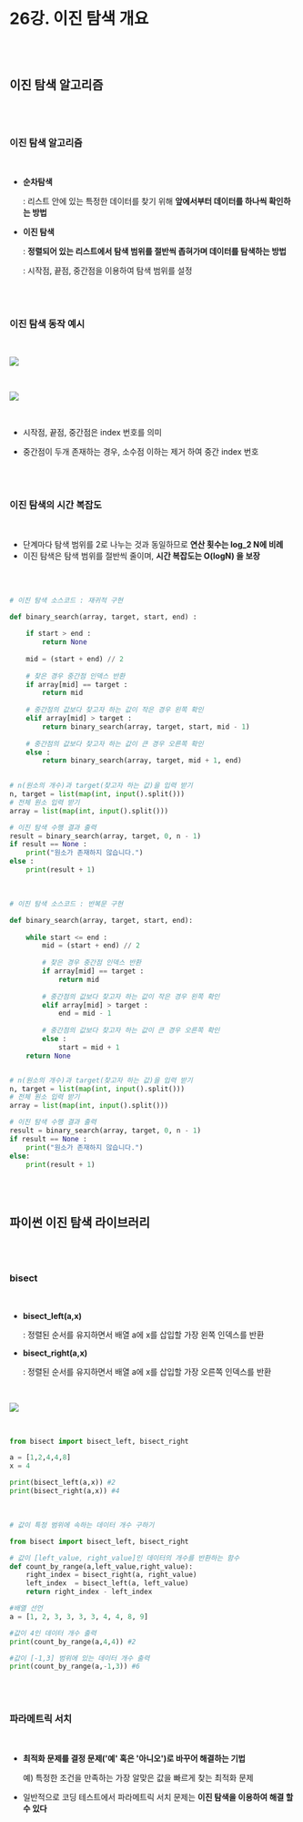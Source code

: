 # 26강. 이진 탐색 개요

<br>

<br>

## 이진 탐색 알고리즘

<br>

<br>

### 이진 탐색 알고리즘

<br>

- **순차탐색**

  : 리스트 안에 있는 특정한 데이터를 찾기 위해 **앞에서부터 데이터를 하나씩 확인하는 방법**

- **이진 탐색**

  : **정렬되어 있는 리스트에서 탐색 범위를 절반씩 좁혀가며 데이터를 탐색하는 방법**

  : 시작점, 끝점, 중간점을 이용하여 탐색 범위를 설정


<br>

<br>

### 이진 탐색 동작 예시

<br>

![](C:\Users\user\Desktop\TIL\ALGORITHM\LECTURE\L26_이진탐색개요.assets\L26_1.PNG)

<br>

![](C:\Users\user\Desktop\TIL\ALGORITHM\LECTURE\L26_이진탐색개요.assets\L26_2.PNG)

<br>

- 시작점, 끝점, 중간점은 index 번호를 의미 

- 중간점이 두개 존재하는 경우, 소수점 이하는 제거 하여 중간 index 번호

<br>

<br>

### 이진 탐색의 시간 복잡도

<br>

- 단계마다 탐색 범위를 2로 나누는 것과 동일하므로 **연산 횟수는 log_2 N에 비례**
- 이진 탐색은 탐색 범위를 절반씩 줄이며, **시간 복잡도는 O(logN) 을 보장**

<br>

<br>

```python
# 이진 탐색 소스코드 : 재귀적 구현

def binary_search(array, target, start, end) :
    
    if start > end :
        return None
    
    mid = (start + end) // 2
    
    # 찾은 경우 중간점 인덱스 반환
    if array[mid] == target :
        return mid
    
    # 중간점의 값보다 찾고자 하는 값이 작은 경우 왼쪽 확인
    elif array[mid] > target :
        return binary_search(array, target, start, mid - 1)
    
    # 중간점의 값보다 찾고자 하는 값이 큰 경우 오른쪽 확인
    else :
        return binary_search(array, target, mid + 1, end)

    
# n(원소의 개수)과 target(찾고자 하는 값)을 입력 받기
n, target = list(map(int, input().split()))
# 전체 원소 입력 받기
array = list(map(int, input().split()))

# 이진 탐색 수행 결과 출력
result = binary_search(array, target, 0, n - 1)
if result == None :
    print("원소가 존재하지 않습니다.")
else :
    print(result + 1)
```

<br>

```python
# 이진 탐색 소스코드 : 반복문 구현

def binary_search(array, target, start, end):
    
    while start <= end :
        mid = (start + end) // 2
        
        # 찾은 경우 중간점 인덱스 반환
        if array[mid] == target :
            return mid
        
        # 중간점의 값보다 찾고자 하는 값이 작은 경우 왼쪽 확인
        elif array[mid] > target :
            end = mid - 1
        
        # 중간점의 값보다 찾고자 하는 값이 큰 경우 오른쪽 확인
        else :
            start = mid + 1
    return None


# n(원소의 개수)과 target(찾고자 하는 값)을 입력 받기
n, target = list(map(int, input().split()))
# 전체 원소 입력 받기
array = list(map(int, input().split()))

# 이진 탐색 수행 결과 출력
result = binary_search(array, target, 0, n - 1)
if result == None :
    print("원소가 존재하지 않습니다.")
else:
    print(result + 1)
```

<br>

<br>

## 파이썬 이진 탐색 라이브러리

<br>

<br>

### bisect

<br>

- **bisect_left(a,x)**

  : 정렬된 순서를 유지하면서 배열 a에 x를 삽입할 가장 왼쪽 인덱스를 반환

- **bisect_right(a,x)**

  : 정렬된 순서를 유지하면서 배열 a에 x를 삽입할 가장 오른쪽 인덱스를 반환

<br>

![](C:\Users\user\Desktop\TIL\ALGORITHM\LECTURE\L26_이진탐색개요.assets\L26_3.PNG)

<br>

```python
from bisect import bisect_left, bisect_right

a = [1,2,4,4,8]
x = 4

print(bisect_left(a,x)) #2
print(bisect_right(a,x)) #4
```

<br>

```python
# 값이 특정 범위에 속하는 데이터 개수 구하기

from bisect import bisect_left, bisect_right

# 값이 [left_value, right_value]인 데이터의 개수를 반환하는 함수
def count_by_range(a,left_value,right_value):
    right_index = bisect_right(a, right_value)
    left_index  = bisect_left(a, left_value)
    return right_index - left_index

#배열 선언
a = [1, 2, 3, 3, 3, 3, 4, 4, 8, 9]

#값이 4인 데이터 개수 출력
print(count_by_range(a,4,4)) #2

#값이 [-1,3] 범위에 있는 데이터 개수 출력
print(count_by_range(a,-1,3)) #6
```

<br>

<br>

### 파라메트릭 서치

<br>

- **최적화 문제를 결정 문제('예' 혹은 '아니오')로 바꾸어 해결하는 기법**

  예) 특정한 조건을 만족하는 가장 알맞은 값을 빠르게 찾는 최적화 문제

- 일반적으로 코딩 테스트에서 파라메트릭 서치 문제는 **이진 탐색을 이용하여 해결 할 수 있다**

<br>